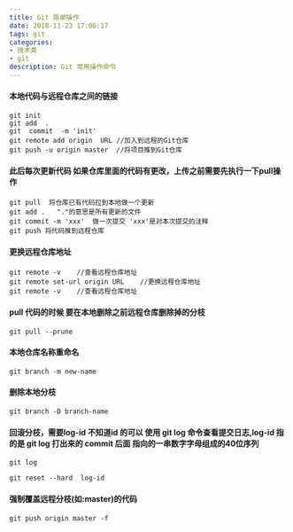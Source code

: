 ```yaml
---
title: Git 简单操作
date: 2018-11-23 17:06:17
tags: git
categories:
- 技术类
- git
description: Git 常用操作命令
---
```


#### 本地代码与远程仓库之间的链接

```
git init
git add  .
git  commit  -m 'init'
git remote add origin  URL //加入到远程的Git仓库
git push -u origin master  //将项目推到Git仓库

```
#### 此后每次更新代码 如果仓库里面的代码有更改，上传之前需要先执行一下pull操作
```
git pull  将仓库已有代码拉到本地做一个更新
git add .   "."的意思是所有更新的文件
git commit -m 'xxx'  做一次提交 'xxx'是对本次提交的注释
git push 将代码推到远程仓库

```
#### 更换远程仓库地址
```
git remote -v    //查看远程仓库地址
git remote set-url origin URL    //更换远程仓库地址
git remote -v    //查看远程仓库地址

```
#### pull 代码的时候 要在本地删除之前远程仓库删除掉的分枝
```
git pull --prune 
```
#### 本地仓库名称重命名
```
git branch -m new-name
```

#### 删除本地分枝
```
git branch -D branch-name

```
#### 回滚分枝，需要log-id 不知道id 的可以 使用 git log 命令查看提交日志,log-id 指的是 git log 打出来的 commit  后面 指向的一串数字字母组成的40位序列
```
git log

git reset --hard  log-id
```

#### 强制覆盖远程分枝(如:master)的代码
```
git push origin master -f
```